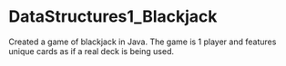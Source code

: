 # DataStructures1_Blackjack
Created a game of blackjack in Java.
The game is 1 player and features unique cards as if a real deck is being used.
